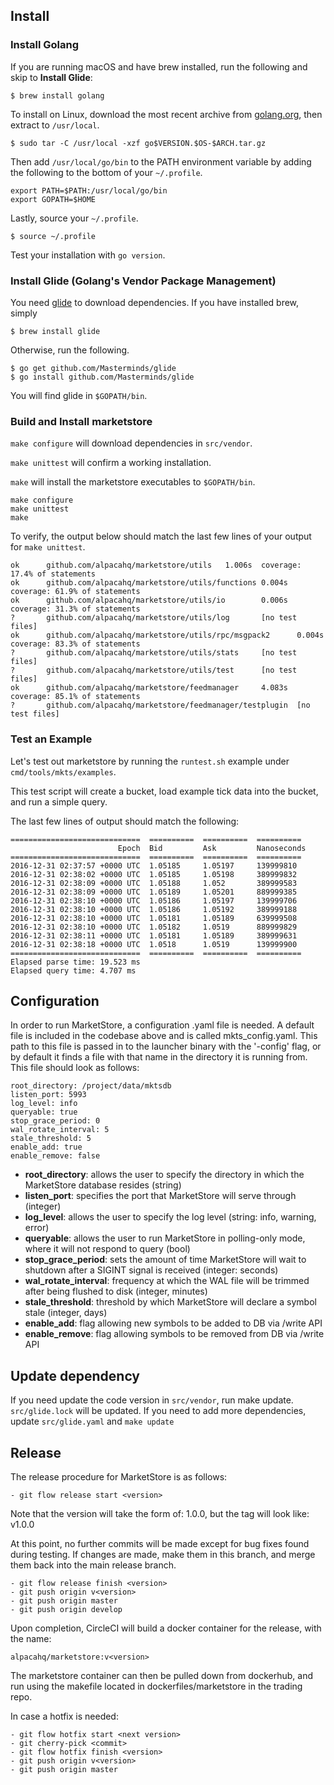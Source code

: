 ## Install

### Install Golang
If you are running macOS and have brew installed, run the following and skip to **Install Glide**:

```shell
$ brew install golang
```

To install on Linux, download the most recent archive from [golang.org](https://golang.org/dl/), then extract to `/usr/local`.

```shell
$ sudo tar -C /usr/local -xzf go$VERSION.$OS-$ARCH.tar.gz
```

Then add `/usr/local/go/bin` to the PATH environment variable by adding the following to the bottom
of your `~/.profile`.

```shell
export PATH=$PATH:/usr/local/go/bin
export GOPATH=$HOME
```

Lastly, source your `~/.profile`.

```shell
$ source ~/.profile
```

Test your installation with `go version`.

### Install Glide (Golang's Vendor Package Management)

You need [glide](http://glide.sh/) to download dependencies.  If you have installed brew, simply

```shell
$ brew install glide
```

Otherwise, run the following.

```shell
$ go get github.com/Masterminds/glide
$ go install github.com/Masterminds/glide
```

You will find glide in `$GOPATH/bin`.

### Build and Install marketstore

`make configure` will download dependencies in `src/vendor`.

`make unittest` will confirm a working installation.

`make` will install the marketstore executables to `$GOPATH/bin`.

```shell
make configure
make unittest
make
```

To verify, the output below should match the last few lines of
your output for ```make unittest```.

```
ok      github.com/alpacahq/marketstore/utils   1.006s  coverage: 17.4% of statements
ok      github.com/alpacahq/marketstore/utils/functions 0.004s  coverage: 61.9% of statements
ok      github.com/alpacahq/marketstore/utils/io        0.006s  coverage: 31.3% of statements
?       github.com/alpacahq/marketstore/utils/log       [no test files]
ok      github.com/alpacahq/marketstore/utils/rpc/msgpack2      0.004s  coverage: 83.3% of statements
?       github.com/alpacahq/marketstore/utils/stats     [no test files]
?       github.com/alpacahq/marketstore/utils/test      [no test files]
ok      github.com/alpacahq/marketstore/feedmanager     4.083s  coverage: 85.1% of statements
?       github.com/alpacahq/marketstore/feedmanager/testplugin  [no test files]
```

### Test an Example

Let's test out marketstore by running the ```runtest.sh``` example under ```cmd/tools/mkts/examples```.

This test script will create a bucket, load example tick data into the bucket, and run a simple query.

The last few lines of output should match the following:

```
=============================  ==========  ==========  ==========  
                        Epoch  Bid         Ask         Nanoseconds  
=============================  ==========  ==========  ==========  
2016-12-31 02:37:57 +0000 UTC  1.05185     1.05197     139999810   
2016-12-31 02:38:02 +0000 UTC  1.05185     1.05198     389999832   
2016-12-31 02:38:09 +0000 UTC  1.05188     1.052       389999583   
2016-12-31 02:38:09 +0000 UTC  1.05189     1.05201     889999385   
2016-12-31 02:38:10 +0000 UTC  1.05186     1.05197     139999706   
2016-12-31 02:38:10 +0000 UTC  1.05186     1.05192     389999188   
2016-12-31 02:38:10 +0000 UTC  1.05181     1.05189     639999508   
2016-12-31 02:38:10 +0000 UTC  1.05182     1.0519      889999829   
2016-12-31 02:38:11 +0000 UTC  1.05181     1.05189     389999631   
2016-12-31 02:38:18 +0000 UTC  1.0518      1.0519      139999900   
=============================  ==========  ==========  ==========  
Elapsed parse time: 19.523 ms
Elapsed query time: 4.707 ms
```

## Configuration

In order to run MarketStore, a configuration .yaml file is needed. A default file is included in the codebase
above and is called mkts_config.yaml. This path to this file is passed in to the launcher binary with the
'-config' flag, or by default it finds a file with that name in the directory it is running from. This file
should look as follows:

```shell
root_directory: /project/data/mktsdb
listen_port: 5993
log_level: info
queryable: true
stop_grace_period: 0
wal_rotate_interval: 5
stale_threshold: 5
enable_add: true
enable_remove: false

```

* __root_directory__: allows the user to specify the directory in which the MarketStore database resides (string)
* __listen_port__: specifies the port that MarketStore will serve through (integer)
* __log_level__: allows the user to specify the log level (string: info, warning, error)
* __queryable__: allows the user to run MarketStore in polling-only mode, where it will not respond to query (bool)
* __stop_grace_period__: sets the amount of time MarketStore will wait to shutdown after a SIGINT signal is received (integer: seconds)
* __wal_rotate_interval__: frequency at which the WAL file will be trimmed after being flushed to disk (integer, minutes)
* __stale_threshold__: threshold by which MarketStore will declare a symbol stale (integer, days)
* __enable_add__: flag allowing new symbols to be added to DB via /write API
* __enable_remove__: flag allowing symbols to be removed from DB via /write API

## Update dependency

If you need update the code version in `src/vendor`, run make update.  `src/glide.lock` will be updated.
If you need to add more dependencies, update `src/glide.yaml` and `make update`

## Release

The release procedure for MarketStore is as follows:

    - git flow release start <version>

Note that the version will take the form of: 1.0.0, but the tag will look like: v1.0.0

At this point, no further commits will be made except for bug fixes found during testing.
If changes are made, make them in this branch, and merge them back into the main release branch.

    - git flow release finish <version>
    - git push origin v<version>
    - git push origin master
    - git push origin develop

Upon completion, CircleCI will build a docker container for the release, with the name:

    alpacahq/marketstore:v<version>

The marketstore container can then be pulled down from dockerhub, and run using the makefile located
in dockerfiles/marketstore in the trading repo.

In case a hotfix is needed:

    - git flow hotfix start <next version>
    - git cherry-pick <commit>
    - git flow hotfix finish <version>
    - git push origin v<version>
    - git push origin master
